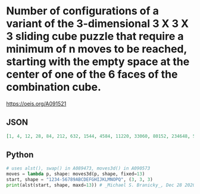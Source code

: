 # Number of configurations of a variant of the 3\-dimensional 3 X 3 X 3 sliding cube puzzle that require a minimum of n moves to be reached, starting with the empty space at the center of one of the 6 faces of the combination cube\.
https://oeis.org/A091521
## JSON
```JSON
[1, 4, 12, 28, 84, 212, 632, 1544, 4584, 11220, 33060, 80152, 234648, 565192, 1643552, 3926832, 11337422, 26852656, 76981660]
```
## Python
```Python
# uses alst(), swap() in A089473, moves3d() in A090573
moves = lambda p, shape: moves3d(p, shape, fixed=13)
start, shape = "1234-56789ABCDEFGHIJKLMNOPQ", (3, 3, 3)
print(alst(start, shape, maxd=13)) # _Michael S. Branicky_, Dec 28 2020
```
